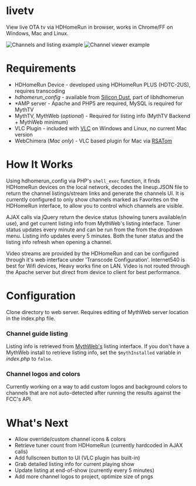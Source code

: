 # livetv
View live OTA tv via HDHomeRun in browser, works in Chrome/FF on Windows, Mac and Linux.

<img src="http://dev.counttozero.com/img/listingexample2.png" alt="Channels and listing example" />
<img src="http://dev.counttozero.com/img/viewingexample2.png" alt="Channel viewer example" />

# Requirements
* HDHomeRun Device - developed using HDHomeRun PLUS (HDTC-2US), requires transcoding
* _hdhomerun_config_ - available from [Silicon Dust](http://www.silicondust.com/support/downloads/), part of libhdhomerun
* *AMP server - Apache and PHP5 are required, MySQL is required for MythTV
* MythTV, MythWeb (_optional_) - Required for listing info (MythTV Backend + MythWeb minimum)
* VLC Plugin - included with [VLC](http://videolan.org) on Windows and Linux, no current Mac version
* WebChimera (_Mac only_) - VLC based plugin for Mac via [RSATom](https://github.com/RSATom/WebChimera)

# How It Works

Using hdhomerun_config via PHP's `shell_exec` function, it finds HDHomeRun devices on the local network, decodes the lineup.JSON file to return the channel listings/stream links and generate the channels UI. It is currently configured to only show channels marked as Favorites on the HDHomeRun interface, to allow you to control which channels are visible.

AJAX calls via jQuery return the device status (showing tuners available/in use), and get current listing info from MythWeb's listing interface. Tuner status updates every minute and can be run from the from the dropdown menu. Listing info updates every 5 minutes. Both the tuner status and the listing info refresh when opening a channel.

Video streams are provided by the HDHomeRun and can be configured through it's web interface under 'Transcode Configuration'. Internet540 is best for Wifi devices, Heavy works fine on LAN. Video is not routed through the Apache server but direct from device to client for best performance.

# Configuration

Clone directory to web server. Requires editing of MythWeb server location in the index.php file. 

### Channel guide listing 

Listing info is retrieved from [MythWeb's](http://www.mythtv.org/wiki/MythWeb) listing interface. If you don't have a MythWeb install to retrieve listing info, set the `$mythInstalled` variable in _index.php_ to `false`. 

### Channel logos and colors

Currently working on a way to add custom logos and background colors to channels that are not auto-detected after running the results against the FCC's API.

# What's Next

* Allow override/custom channel icons & colors
* Retrieve tuner count from HDHomeRun (currently hardcoded in AJAX calls)
* Add fullscreen button to UI (VLC plugin has built-in)
* Grab detailed listing info for current playing show
* Update listing at end-of-show (currently every 5 minutes)
* Add more channel logos to project, optimize size of pngs

